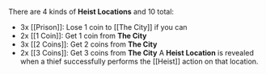 There are 4 kinds of **Heist Locations** and 10 total:
- 3x [[Prison]]: Lose 1 coin to [[The City]] if you can
- 2x [[1 Coin]]: Get 1 coin from **The City**
- 3x [[2 Coins]]: Get 2 coins from **The City**
- 2x [[3 Coins]]: Get 3 coins from **The City**
A **Heist Location** is revealed when a thief successfully performs the [[Heist]] action on that location.